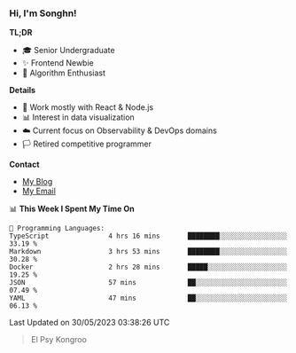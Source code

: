 ### Hi, I'm Songhn!

**TL;DR**

- 🎓 Senior Undergraduate
- ✨ Frontend Newbie
- 🎈 Algorithm Enthusiast

**Details**

- 🎯 Work mostly with React & Node.js
- 📊 Interest in data visualization
- ☁️ Current focus on Observability & DevOps domains
- 🏳️ Retired competitive programmer

**Contact**
- [My Blog](https://blog.songhn.com)
- [My Email](mailto:songhn233@gmail.com)

<!--START_SECTION:waka-->
📊 **This Week I Spent My Time On** 

```text
💬 Programming Languages: 
TypeScript               4 hrs 16 mins       ████████░░░░░░░░░░░░░░░░░   33.19 % 
Markdown                 3 hrs 53 mins       ████████░░░░░░░░░░░░░░░░░   30.28 % 
Docker                   2 hrs 28 mins       █████░░░░░░░░░░░░░░░░░░░░   19.25 % 
JSON                     57 mins             ██░░░░░░░░░░░░░░░░░░░░░░░   07.49 % 
YAML                     47 mins             ██░░░░░░░░░░░░░░░░░░░░░░░   06.13 % 
```


 Last Updated on 30/05/2023 03:38:26 UTC
<!--END_SECTION:waka-->

> El Psy Kongroo
